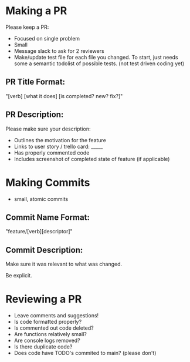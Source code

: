 
# Making a PR 
Please keep a PR:
* Focused on single problem
* Small
* Message slack to ask for 2 reviewers
* Make/update test file for each file you changed. To start, just needs some a semantic todolist of possible tests. (not test driven coding yet)


## PR Title Format: 
"[verb] [what it does] [is completed? new? fix?]"


## PR Description:
Please make sure your description:
* Outlines the motivation for the feature
* Links to user story / trello card: _____
* Has properly commented code
* Includes screenshot of completed state of feature (if applicable)


# Making Commits
* small, atomic commits

## Commit Name Format:
"feature/[verb][descriptor]"


## Commit Description:
Make sure it was relevant to what was changed.

Be explicit.


# Reviewing a PR
* Leave comments and suggestions!
* Is code formatted properly?
* Is commented out code deleted?
* Are functions relatively small?
* Are console logs removed?
* Is there duplicate code?
* Does code have TODO's commited to main? (please don't)